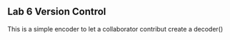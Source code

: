 ## Lab 6 Version Control

This is a simple encoder to let a collaborator contribut create a decoder()
